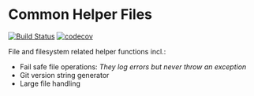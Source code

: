 # Common Helper Files
[![Build Status](https://travis-ci.org/fkie-cad/common_helper_files.svg?branch=master)](https://travis-ci.org/fkie-cad/common_helper_files)
[![codecov](https://codecov.io/gh/fkie-cad/common_helper_files/branch/master/graph/badge.svg)](https://codecov.io/gh/fkie-cad/common_helper_files)

File and filesystem related helper functions incl.:

* Fail safe file operations: *They log errors but never throw an exception*
* Git version string generator
* Large file handling
